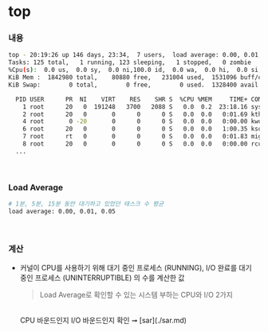 top
===

### 내용
```sh
top - 20:19:26 up 146 days, 23:34,  7 users,  load average: 0.00, 0.01, 0.05
Tasks: 125 total,   1 running, 123 sleeping,   1 stopped,   0 zombie
%Cpu(s):  0.0 us,  0.0 sy,  0.0 ni,100.0 id,  0.0 wa,  0.0 hi,  0.0 si,  0.0 st
KiB Mem :  1842980 total,    80880 free,   231004 used,  1531096 buff/cache
KiB Swap:        0 total,        0 free,        0 used.  1328400 avail Mem

  PID USER      PR  NI    VIRT    RES    SHR S  %CPU %MEM     TIME+ COMMAND
    1 root      20   0  191248   3700   2088 S   0.0  0.2  23:18.16 systemd
    2 root      20   0       0      0      0 S   0.0  0.0   0:01.69 kthreadd
    4 root       0 -20       0      0      0 S   0.0  0.0   0:00.00 kworker/0:0H
    6 root      20   0       0      0      0 S   0.0  0.0   1:00.35 ksoftirqd/0
    7 root      rt   0       0      0      0 S   0.0  0.0   0:01.83 migration/0
    8 root      20   0       0      0      0 S   0.0  0.0   0:00.00 rcu_bh
  ...
```

<br>

### Load Average
```sh
# 1분, 5분, 15분 동안 대기하고 있었던 태스크 수 평균
load average: 0.00, 0.01, 0.05
```

<br>

### 계산
* 커널이 CPU를 사용하기 위해 대기 중인 프로세스 (RUNNING), I/O 완료를 대기 중인 프로세스 (UNINTERRUPTIBLE) 의 수를 계산한 값 
  >Load Average로 확인할 수 있는 시스템 부하는 CPU와 I/O 2가지
  <br>
  CPU 바운드인지 I/O 바운드인지 확인 ➞ [sar](./sar.md)
